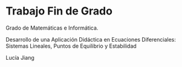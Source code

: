 # Trabajo Fin de Grado

Grado de Matemáticas e Informática.

Desarrollo de una Aplicación Didáctica en Ecuaciones Diferenciales: Sistemas Lineales, Puntos de Equilibrio y Estabilidad

Lucía Jiang